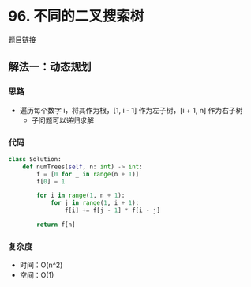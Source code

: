 # 96. 不同的二叉搜索树

[题目链接](https://leetcode.cn/problems/unique-binary-search-trees/description/)

## 解法一：动态规划

### 思路

- 遍历每个数字 i，将其作为根，[1, i - 1] 作为左子树，[i + 1, n] 作为右子树
  - 子问题可以递归求解

### 代码

```py
class Solution:
    def numTrees(self, n: int) -> int:
        f = [0 for _ in range(n + 1)]
        f[0] = 1

        for i in range(1, n + 1):
            for j in range(1, i + 1):
                f[i] += f[j - 1] * f[i - j]

        return f[n]
```

### 复杂度

- 时间：O(n^2)
- 空间：O(1)
